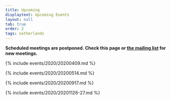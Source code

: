 ```yaml
---
title: Upcoming
displaytext: Upcoming Events
layout: null
tab: true
order: 2
tags: netherlands
---
```

**Scheduled meetings are postponed. Check this page or [the mailing list](mailto:netherlands-chapter@owasp.org) for new meetings.**

{% include events/2020/20200409.md %}

{% include events/2020/20200514.md %}

{% include events/2020/20200917.md %}

{% include events/2020/20201126-27.md %}
